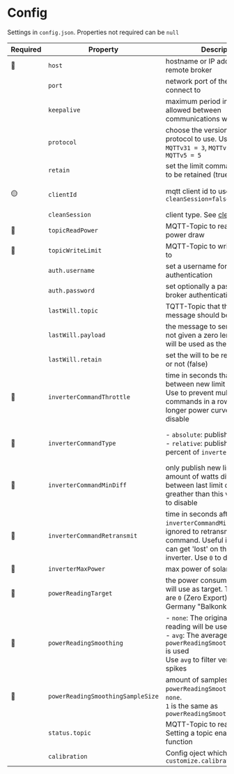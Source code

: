 # Config

Settings in `config.json`. Properties not required can be `null`

Required | Property | Description | Type | Default
|---|---|---|---|---|
| :red_circle: | `host` | hostname or IP address of the remote broker | string ||
| | `port` | network port of the server host to connect to | int |  1883
|| `keepalive` | maximum period in seconds allowed between communications with the broker | int | 60
|| `protocol` | choose the version of the mqtt protocol to use. Use either `MQTTv31 = 3`, `MQTTv311 = 4`, `MQTTv5 = 5` | int | 4
|| `retain` | set the limit command message to be retained (true) or not (false) | bool | false
|:yellow_circle: | `clientId` | mqtt client id to use, required if `cleanSession=false` | string |  solar-export-control
|| `cleanSession` | client type. See [clean_session](https://pypi.org/project/paho-mqtt/#constructor-reinitialise) | bool | true
| :red_circle: | `topicReadPower` | MQTT-Topic to read current power draw | string |
| :red_circle: | `topicWriteLimit` | MQTT-Topic to write power limit to | string
|| `auth.username` | set a username for broker authentication | string
|| `auth.password` | set optionally a password for broker authentication | string
|| `lastWill.topic` | TQTT-Topic that the will message should be published on | string
|| `lastWill.payload` | the message to send as a will. If not given a zero length message will be used as the will | string
|| `lastWill.retain` | set the will to be retained (true) or not (false) | bool | false
| :red_circle: | `inverterCommandThrottle` | time in seconds that must pass between new limit commands. Use to prevent multiple commands in a row during a longer power curve. Use `0` to disable | int |
| :red_circle: | `inverterCommandType` | - `absolute`: publish limit in watts <br/>- `relative`: publish limit in percent of `inverterMaxPower` | string:  "absolute" or "relative"
| :red_circle: | `inverterCommandMinDiff` | only publish new limit if the amount of watts difference between last limit command is greather than this value. Use `0.0` to disable | number |
| :red_circle: | `inverterCommandRetransmit` | time in seconds after which `inverterCommandMinDiff` is ignored to retransmit the command. Useful if commands can get 'lost' on the way to the inverter. Use `0` to disable |  int |
| :red_circle: | `inverterMaxPower` | max power of solar inverter | int |
| :red_circle: | `powerReadingTarget` | the power consumption this app will use as target. Typical values are `0` (Zero Export) or `-600` (in Germany "Balkonkraftwerk") | int
| :red_circle: | `powerReadingSmoothing` | - `none`: The original power reading will be used<br/>- `avg`: The average over `powerReadingSmoothingSampleSize` is used<br />Use `avg` to filter very short power spikes
| :red_circle: | `powerReadingSmoothingSampleSize` | amount of samples to use for `powerReadingSmoothing` when not `none`.<br/> `1` is the same as `powerReadingSmoothing=none`
|| `status.topic` | MQTT-Topic to read status from. Setting a topic enables the status function | string | null
|| `calibration` | Config oject which is passed to `customize.calibrate` | object |
